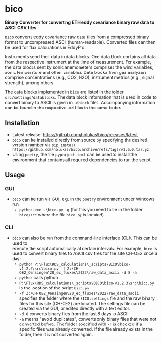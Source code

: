 # bico

**Binary Converter for converting ETH eddy covariance binary raw data to ASCII CSV files**

`bico` converts eddy covariance raw data files from a compressed binary format
to uncompressed ASCII (human-readable). Converted files can then be used for
flux calculations in EddyPro.

Instruments send their data in data blocks. One data block contains all data
from the respective instrument at the time of measurement. For example, the
data blocks sent by sonic anemometers comprises the wind variables, sonic temperature
and other variables. Data blocks from gas analyzers comprise concentrations (e.g., CO2,
H2O), instrument metrics (e.g., signal strength), among others.

The data blocks implemented in `bico` are listed in the folder `src/settings/datablocks`.
The data block information that is used in code to convert binary to ASCII is given
in `.dblock` files. Accompanying information can be found in the respective `.md` files
in the same folder.

## Installation

- Latest release: https://github.com/holukas/bico/releases/latest
- `bico` can be installed directly from source by specifying the desired version number
  via `pip install https://github.com/holukas/bico/archive/refs/tags/v1.6.0.tar.gz`
- Using `poetry`, the file `pyproject.toml` can be used to install the environment that contains
  all required dependencies to run the script.

## Usage

### GUI

- `bico` can be run via GUI, e.g. in the `poetry` environment under Windows run
    - `python.exe .\bico.py -g` (for this you need to be in the folder `bico/src` where
      the file `bico.py` is located)

### CLI

- `bico` can also be run from the command-line interface (CLI). This can be used to  
  execute the script automatically at certain intervals. For example, `bico` is used to
  convert binary files to ASCII csv files for the site CH-OE2 once a day:
    - `python P:\Flux\RDS_calculations\_scripts\BICO\bico-v1.2.3\src\bico.py -f Z:\CH-OE2_Oensingen\20_ec_fluxes\2022\raw_data_ascii -d 8 -a`
    - `python` calls python
    - `P:\Flux\RDS_calculations\_scripts\BICO\bico-v1.2.3\src\bico.py` is the location of the script `bico.py`
    - `-f Z:\CH-OE2_Oensingen\20_ec_fluxes\2022\raw_data_ascii` specifies the folder where the `BICO.settings` file
      and the raw binary files for this site (CH-OE2) are located. The settings file can be created via the GUI, or
      edited directly with a text editor.
    - `-d 8` converts binary files from the last 8 days to ASCII
    - `-a` means "avoid duplicates", converts only binary files that were not converted before. The folder specified
      with `-f` is checked if a specific files was already converted. If the file already exists in the folder, then it
      is not converted again.
  